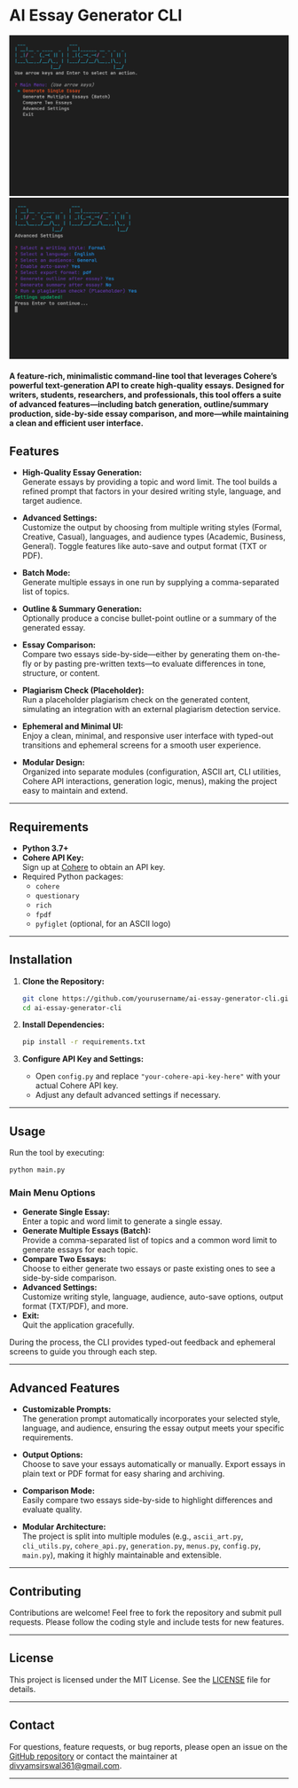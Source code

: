 # AI Essay Generator CLI

![AI Essay Generator CLI Screenshot1](./assets/image1.png)
![AI Essay Generator CLI Screenshot2](./assets/image.png)

#### A feature-rich, minimalistic command-line tool that leverages Cohere’s powerful text-generation API to create high-quality essays. Designed for writers, students, researchers, and professionals, this tool offers a suite of advanced features—including batch generation, outline/summary production, side-by-side essay comparison, and more—while maintaining a clean and efficient user interface.

## Features

- **High-Quality Essay Generation:**  
  Generate essays by providing a topic and word limit. The tool builds a refined prompt that factors in your desired writing style, language, and target audience.

- **Advanced Settings:**  
  Customize the output by choosing from multiple writing styles (Formal, Creative, Casual), languages, and audience types (Academic, Business, General). Toggle features like auto-save and output format (TXT or PDF).

- **Batch Mode:**  
  Generate multiple essays in one run by supplying a comma-separated list of topics.

- **Outline & Summary Generation:**  
  Optionally produce a concise bullet-point outline or a summary of the generated essay.

- **Essay Comparison:**  
  Compare two essays side-by-side—either by generating them on-the-fly or by pasting pre-written texts—to evaluate differences in tone, structure, or content.

- **Plagiarism Check (Placeholder):**  
  Run a placeholder plagiarism check on the generated content, simulating an integration with an external plagiarism detection service.

- **Ephemeral and Minimal UI:**  
  Enjoy a clean, minimal, and responsive user interface with typed-out transitions and ephemeral screens for a smooth user experience.

- **Modular Design:**  
  Organized into separate modules (configuration, ASCII art, CLI utilities, Cohere API interactions, generation logic, menus), making the project easy to maintain and extend.

---

## Requirements

- **Python 3.7+**
- **Cohere API Key:**  
  Sign up at [Cohere](https://dashboard.cohere.com/) to obtain an API key.
- Required Python packages:
  - `cohere`
  - `questionary`
  - `rich`
  - `fpdf`
  - `pyfiglet` (optional, for an ASCII logo)

---

## Installation

1. **Clone the Repository:**

   ```bash
   git clone https://github.com/yourusername/ai-essay-generator-cli.git
   cd ai-essay-generator-cli
   ```

2. **Install Dependencies:**

   ```bash
   pip install -r requirements.txt
   ```

3. **Configure API Key and Settings:**
   - Open `config.py` and replace `"your-cohere-api-key-here"` with your actual Cohere API key.
   - Adjust any default advanced settings if necessary.

---

## Usage

Run the tool by executing:

```bash
python main.py
```

### Main Menu Options

- **Generate Single Essay:**  
  Enter a topic and word limit to generate a single essay.
- **Generate Multiple Essays (Batch):**  
  Provide a comma-separated list of topics and a common word limit to generate essays for each topic.
- **Compare Two Essays:**  
  Choose to either generate two essays or paste existing ones to see a side-by-side comparison.
- **Advanced Settings:**  
  Customize writing style, language, audience, auto-save options, output format (TXT/PDF), and more.
- **Exit:**  
  Quit the application gracefully.

During the process, the CLI provides typed-out feedback and ephemeral screens to guide you through each step.

---

## Advanced Features

- **Customizable Prompts:**  
  The generation prompt automatically incorporates your selected style, language, and audience, ensuring the essay output meets your specific requirements.

- **Output Options:**  
  Choose to save your essays automatically or manually. Export essays in plain text or PDF format for easy sharing and archiving.

- **Comparison Mode:**  
  Easily compare two essays side-by-side to highlight differences and evaluate quality.

- **Modular Architecture:**  
  The project is split into multiple modules (e.g., `ascii_art.py`, `cli_utils.py`, `cohere_api.py`, `generation.py`, `menus.py`, `config.py`, `main.py`), making it highly maintainable and extensible.

---

## Contributing

Contributions are welcome! Feel free to fork the repository and submit pull requests. Please follow the coding style and include tests for new features.

---

## License

This project is licensed under the MIT License. See the [LICENSE](LICENSE) file for details.

---

## Contact

For questions, feature requests, or bug reports, please open an issue on the [GitHub repository](https://github.com/Divyamsirswal/EasyEssay) or contact the maintainer at divyamsirswal361@gmail.com.

---
